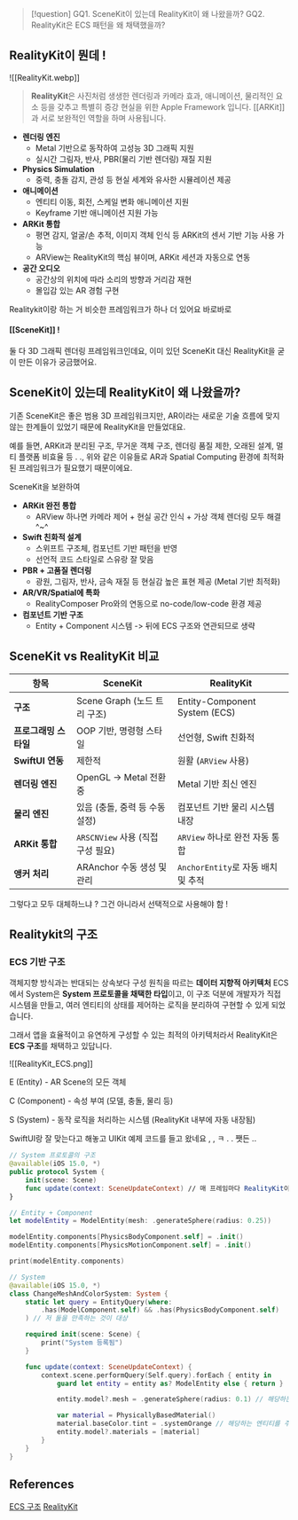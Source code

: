 >[!question]
>GQ1. SceneKit이 있는데 RealityKit이 왜 나왔을까?
>GQ2. RealityKit은 ECS 패턴을 왜 채택했을까?

## RealityKit이 뭔데 !

![[RealityKit.webp]]


> **RealityKit**은 사진처럼 생생한 렌더링과 카메라 효과, 애니메이션, 물리적인 요소 등을 갖추고 특별히 증강 현실을 위한 Apple Framework 입니다. [[ARKit]]과 서로 보완적인 역할을 하며 사용됩니다.

- **렌더링 엔진**
	- Metal 기반으로 동작하여 고성능 3D 그래픽 지원
	- 실시간 그림자, 반사, PBR(물리 기반 렌더링) 재질 지원
- **Physics Simulation**
	- 중력, 충돌 감지, 관성 등 현실 세계와 유사한 시뮬레이션 제공
- **애니메이션**
	- 엔티티 이동, 회전, 스케일 변화 애니메이션 지원
	- Keyframe 기반 애니메이션 지원 가능
- **ARKit 통합**
	- 평면 감지, 얼굴/손 추적, 이미지 객체 인식 등 ARKit의 센서 기반 기능 사용 가능
	- ARView는 RealityKit의 핵심 뷰이며, ARKit 세션과 자동으로 연동
- **공간 오디오**
	- 공간상의 위치에 따라 소리의 방향과 거리감 재현
	- 몰입감 있는 AR 경험 구현


Realitykit이랑 하는 거 비슷한 프레임워크가 하나 더 있어요 바로바로
#### [[SceneKit]] !

둘 다 3D 그래픽 렌더링 프레임워크인데요,
이미 있던 SceneKit 대신 RealityKit을 굳이 만든 이유가 궁금했어요.



## SceneKit이 있는데 RealityKit이 왜 나왔을까?

기존 SceneKit은 좋은 범용 3D 프레임워크지만, AR이라는 새로운 기술 흐름에 맞지 않는 한계들이 있었기 때문에 RealityKit을 만들었대요.

예를 들면,
ARKit과 분리된 구조, 무거운 객체 구조, 렌더링 품질 제한, 오래된 설계, 멀티 플랫폼 비효율 등 . .,
위와 같은 이유들로 AR과 Spatial Computing 환경에 최적화된 프레임워크가 필요했기 때문이에요.

SceneKit을 보완하여

- **ARKit 완전 통합**
	- ARView 하나면 카메라 제어 + 현실 공간 인식 + 가상 객체 렌더링 모두 해결 ^~^
- **Swift 친화적 설계**
	- 스위프트 구조체, 컴포넌트 기반 패턴을 반영
	- 선언적 코드 스타일로 스유랑 잘 맞음
- **PBR + 고품질 렌더링**
	- 광원, 그림자, 반사, 금속 재질 등 현실감 높은 표현 제공 (Metal 기반 최적화)
- **AR/VR/Spatial에 특화**
	- RealityComposer Pro와의 연동으로 no-code/low-code 환경 제공
- **컴포넌트 기반 구조**
	- Entity + Component 시스템 -> 뒤에 ECS 구조와 연관되므로 생략


## SceneKit vs RealityKit 비교

| 항목             | SceneKit                  | RealityKit                    |
| -------------- | ------------------------- | ----------------------------- |
| **구조**         | Scene Graph (노드 트리 구조)    | Entity-Component System (ECS) |
| **프로그래밍 스타일**  | OOP 기반, 명령형 스타일           | 선언형, Swift 친화적                |
| **SwiftUI 연동** | 제한적                       | 원활 (`ARView` 사용)              |
| **렌더링 엔진**     | OpenGL → Metal 전환 중       | Metal 기반 최신 엔진                |
| **물리 엔진**      | 있음 (충돌, 중력 등 수동 설정)       | 컴포넌트 기반 물리 시스템 내장             |
| **ARKit 통합**   | `ARSCNView` 사용 (직접 구성 필요) | `ARView` 하나로 완전 자동 통합         |
| **앵커 처리**      | ARAnchor 수동 생성 및 관리       | `AnchorEntity`로 자동 배치 및 추적    |
그렇다고 모두 대체하느냐 ? 그건 아니라서 선택적으로 사용해야 함 !



## Realitykit의 구조

### ECS 기반 구조

객체지향 방식과는 반대되는 상속보다 구성 원칙을 따르는 **데이터 지향적 아키텍처**
ECS에서 System은 **System 프로토콜을 채택한 타입**이고, 이 구조 덕분에 개발자가 직접 시스템을 만들고, 여러 엔티티의 상태를 제어하는 로직을 분리하여 구현할 수 있게 되었습니다.

그래서 앱을 효율적이고 유연하게 구성할 수 있는 최적의 아키텍처라서 RealityKit은 **ECS 구조**를 채택하고 있답니다.

![[RealityKit_ECS.png]]

E (Entity) - AR Scene의 모든 객체

C (Component) - 속성 부여 (모델, 충돌, 물리 등) 

S (System) - 동작 로직을 처리하는 시스템 (RealityKit 내부에 자동 내장됨)

SwiftUI랑 잘 맞는다고 해놓고 UIKit 예제 코드를 들고 왔네요 , , ㅋ . . 쨋든 ..

```swift
// System 프로토콜의 구조
@available(iOS 15.0, *)
public protocol System {
    init(scene: Scene)
    func update(context: SceneUpdateContext) // 매 프레임마다 RealityKit이 자동 호출하여 시스템 로직을 수행함
}
```


```swift
// Entity + Component
let modelEntity = ModelEntity(mesh: .generateSphere(radius: 0.25))

modelEntity.components[PhysicsBodyComponent.self] = .init()
modelEntity.components[PhysicsMotionComponent.self] = .init()

print(modelEntity.components)
```


```swift
// System
@available(iOS 15.0, *)
class ChangeMeshAndColorSystem: System {
    static let query = EntityQuery(where:
        .has(ModelComponent.self) && .has(PhysicsBodyComponent.self)
    ) // 저 둘을 만족하는 것이 대상

    required init(scene: Scene) {
        print("System 등록됨")
    }

    func update(context: SceneUpdateContext) {
        context.scene.performQuery(Self.query).forEach { entity in
            guard let entity = entity as? ModelEntity else { return }

            entity.model?.mesh = .generateSphere(radius: 0.1) // 해당하는 엔티티를 구로 바꾸기

            var material = PhysicallyBasedMaterial()
            material.baseColor.tint = .systemOrange // 해당하는 엔티티를 주황색으로 바꾸기
            entity.model?.materials = [material]
        }
    }
}
```


## References
[ECS 구조](https://medium.com/macoclock/realitykit-911-entity-component-system-ecs-bfe0520e0e8e)
[RealityKit](https://developer.apple.com/documentation/realitykit)